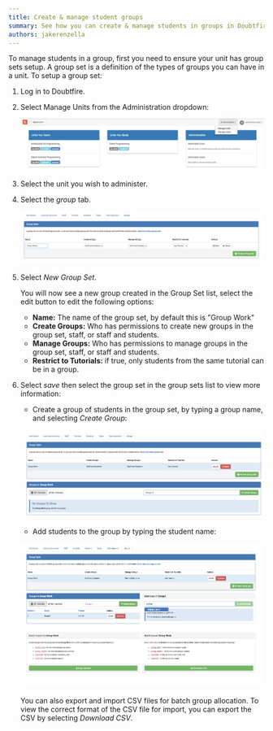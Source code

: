 ```yaml
---
title: Create & manage student groups
summary: See how you can create & manage students in groups in Doubtfire.
authors: jakerenzella
---
```


To manage students in a group, first you need to ensure your unit has group sets setup. A group set is a definition of
the types of groups you can have in a unit. To setup a group set:

1. Log in to Doubtfire.

1. Select Manage Units from the Administration dropdown:

   ![Manage Units](../../assets/manage-units.png)

1. Select the unit you wish to administer.

1. Select the _group_ tab.

   ![Manage Groups](../../assets/group-set.png)

1. Select _New Group Set_.

   You will now see a new group created in the Group Set list, select the edit button to edit the following options:

   - **Name:** The name of the group set, by default this is "Group Work"
   - **Create Groups:** Who has permissions to create new groups in the group set, staff, or staff and students.
   - **Manage Groups:** Who has permissions to manage groups in the group set, staff, or staff and students.
   - **Restrict to Tutorials:** if true, only students from the same tutorial can be in a group.

1. Select _save_ then select the group set in the group sets list to view more information:

   - Create a group of students in the group set, by typing a group name, and selecting _Create Group_:

   ![Create Group](../../assets/new-group.png)

   - Add students to the group by typing the student name:

   ![Adding Students to Group](../../assets/adding-members.png)

   You can also export and import CSV files for batch group allocation. To view the correct format of the CSV file for
   import, you can export the CSV by selecting _Download CSV_.
